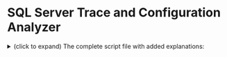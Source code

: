 # SQL Server Trace and Configuration Analyzer

<details>
<summary>(click to expand) The complete script file with added explanations:</summary>

```sql
-- Check if 'cmdshell' is enabled in SQL Server configurations
SELECT value_in_use 
FROM sys.configurations 
WHERE name LIKE '%cmdshell%';

-- Retrieve the path of the default trace file
DECLARE @tracepath NVARCHAR(256);
SELECT @tracepath = path
FROM sys.traces
WHERE is_default = 1;

-- Query the default trace file for events related to 'cmdshell' on the current day
SELECT TOP 1 
    @@SERVERNAME AS ServerName,
    TE.name AS EventName,
    T.DatabaseName,
    T.ApplicationName,
    T.LoginName,
    T.StartTime,
    T.TextData
FROM fn_trace_gettable(@tracepath, DEFAULT) T
JOIN sys.trace_events TE ON T.EventClass = TE.trace_event_id
WHERE CONVERT(DATE, StartTime) = CONVERT(DATE, GETDATE()) 
    AND T.TextData LIKE '%cmdshell%'
ORDER BY T.StartTime ASC;